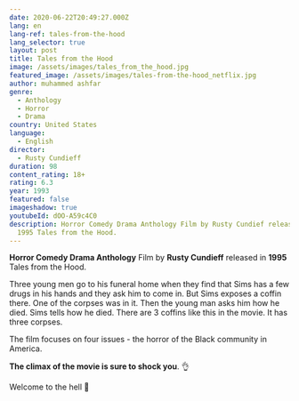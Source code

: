 ```yaml
---
date: 2020-06-22T20:49:27.000Z
lang: en
lang-ref: tales-from-the-hood
lang_selector: true
layout: post
title: Tales from the Hood
image: /assets/images/tales_from_the_hood.jpg
featured_image: /assets/images/tales-from-the-hood_netflix.jpg
author: muhammed ashfar
genre:
  - Anthology
  - Horror
  - Drama
country: United States
language:
  - English
director:
  - Rusty Cundieff
duration: 98
content_rating: 18+
rating: 6.3
year: 1993
featured: false
imageshadow: true
youtubeId: dOO-A59c4C0
description: Horror Comedy Drama Anthology Film by Rusty Cundief released in
  1995 Tales from the Hood.
---
```

**Horror Comedy Drama Anthology** Film by **Rusty Cundieff** released in **1995**  Tales from the Hood.

Three young men go to his funeral home when they find that Sims has a few drugs in his hands and they ask him to come in. But Sims exposes a coffin there. One of the corpses was in it. Then the young man asks him how he died. Sims tells how he died. There are 3 coffins like this in the movie. It has three corpses.

The film focuses on four issues - the horror of the Black community in America.

**The climax of the movie is sure to shock you**. 👌

Welcome to the hell 🎊